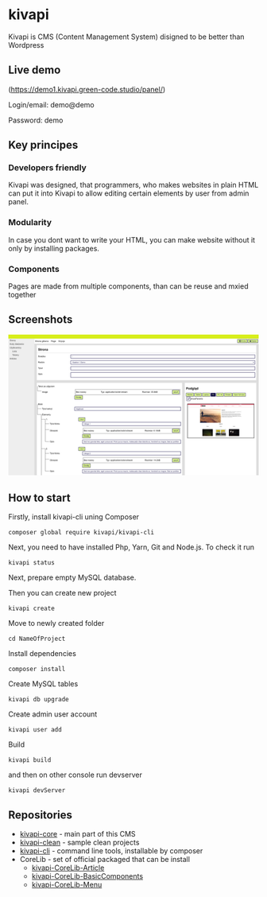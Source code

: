 # kivapi
Kivapi is CMS (Content Management System) disigned to be better than Wordpress

## Live demo

(https://demo1.kivapi.green-code.studio/panel/)

Login/email: demo@demo

Password: demo

## Key principes
### Developers friendly
Kivapi was designed, that programmers, who makes websites in plain HTML can put it into Kivapi to allow editing certain elements by user from admin panel.

### Modularity
In case you dont want to write your HTML, you can make website without it only by installing packages.

### Components
Pages are made from multiple components, than can be reuse and mxied together

## Screenshots
![Admin panel](img/screen1.png)

## How to start

Firstly, install kivapi-cli uning Composer
```
composer global require kivapi/kivapi-cli
```

Next, you need to have installed Php, Yarn, Git and Node.js. To check it run
```
kivapi status
```

Next, prepare empty MySQL database.

Then you can create new project
```
kivapi create
```

Move to newly created folder
```
cd NameOfProject
```

Install dependencies
```
composer install
```

Create MySQL tables
```
kivapi db upgrade
```

Create admin user account
```
kivapi user add
```

Build
```
kivapi build
```

and then on other console run devserver
```
kivapi devServer
```

## Repositories
* [kivapi-core](https://github.com/GreenCodeStudio/kivapi-core) - main part of this CMS
* [kivapi-clean](https://github.com/GreenCodeStudio/kivapi-clean) - sample clean projects
* [kivapi-cli](https://github.com/GreenCodeStudio/kivapi-cli) - command line tools, installable by composer
* CoreLib - set of official packaged that can be install
  * [kivapi-CoreLib-Article](https://github.com/GreenCodeStudio/kivapi-CoreLib-Article)
  * [kivapi-CoreLib-BasicComponents](https://github.com/GreenCodeStudio/kivapi-CoreLib-BasicComponents)
  * [kivapi-CoreLib-Menu](https://github.com/GreenCodeStudio/kivapi-CoreLib-Menu)
